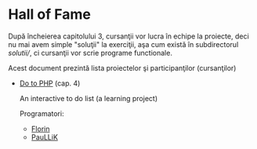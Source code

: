 Hall of Fame
============
După încheierea capitolului 3, cursanţii vor lucra în echipe la proiecte,
deci nu mai avem simple "soluţii" la exerciţii, aşa cum există în
subdirectorul *solutii/*, ci cursanţii vor scrie programe functionale.

Acest document prezintă lista proiectelor şi participanţilor (cursanţilor)

*	[Do to PHP](https://github.com/paullik/dotophp) (cap. 4)
	
	An interactive to do list (a learning project)

	Programatori:
	* [Florin](https://github.com/starlays)
	* [PauLLiK](https://github.com/paullik)
